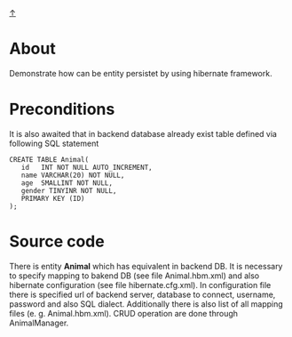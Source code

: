 [&#8593;](../README.md)

# About
Demonstrate how can be entity persistet by using hibernate framework.

# Preconditions 
It is also awaited that in backend database already exist table defined via following SQL statement
```roomsql
CREATE TABLE Animal(
   id   INT NOT NULL AUTO_INCREMENT,
   name VARCHAR(20) NOT NULL,
   age  SMALLINT NOT NULL,
   gender TINYINR NOT NULL,
   PRIMARY KEY (ID)
);
```

# Source code
There is entity __Animal__ which has equivalent in backend DB. It is necessary to specify mapping to bakend DB (see
 file Animal.hbm.xml) and also hibernate configuration (see file hibernate.cfg.xml). In configuration file there is
  specified url of backend server, database to connect, username, password and also SQL dialect. Additionally there
   is also list of all mapping files (e. g. Animal.hbm.xml). CRUD operation are done through AnimalManager.